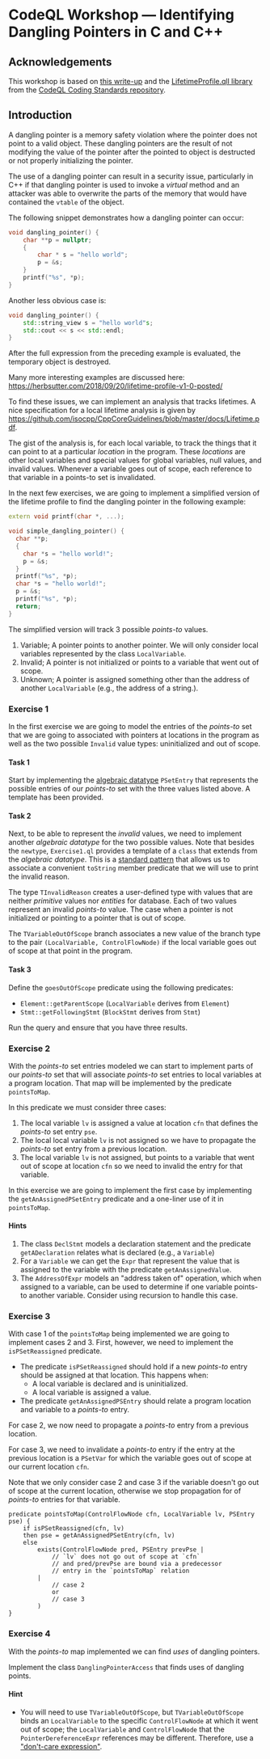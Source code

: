 # CodeQL Workshop — Identifying Dangling Pointers in C and C++

## Acknowledgements
This workshop is based on [this write-up](https://github.com/advanced-security/codeql-workshops-staging/blob/master/cpp/type-conversions-dangling-pointer/README.md) and the [LifetimeProfile.qll library](https://github.com/github/codeql-coding-standards/blob/main/cpp/common/src/codingstandards/cpp/lifetimes/lifetimeprofile/LifetimeProfile.qll) from the [CodeQL Coding Standards repository](https://github.com/github/codeql-coding-standards).

## Introduction
A dangling pointer is a memory safety violation where the pointer does not point to a valid object.
These dangling pointers are the result of not modifying the value of the pointer after the pointed to object is destructed or not properly initializing the pointer.

The use of a dangling pointer can result in a security issue, particularly in C++ if that dangling pointer is used to invoke a *virtual* method and an attacker was able to overwrite the parts of the memory that would have contained the `vtable` of the object.

The following snippet demonstrates how a dangling pointer can occur:

```cpp
void dangling_pointer() {
	char **p = nullptr;
	{
		char * s = "hello world";
		p = &s;
	}
	printf("%s", *p);
}
```

Another less obvious case is:

```cpp
void dangling_pointer() {
	std::string_view s = "hello world"s;
	std::cout << s << std::endl;
}
```

After the full expression from the preceding example is evaluated, the temporary object is destroyed.

Many more interesting examples are discussed here: https://herbsutter.com/2018/09/20/lifetime-profile-v1-0-posted/

To find these issues, we can implement an analysis that tracks lifetimes. A nice specification for a local lifetime analysis is given by https://github.com/isocpp/CppCoreGuidelines/blob/master/docs/Lifetime.pdf.

The gist of the analysis is, for each local variable, to track the things that it can point to at a particular _location_ in the program. These _locations_ are other local variables and special values for global variables, null values, and invalid values. Whenever a variable goes out of scope, each reference to that variable in a points-to set is invalidated.

In the next few exercises, we are going to implement a simplified version of the lifetime profile to find the dangling pointer in the following example:

```cpp
extern void printf(char *, ...);

void simple_dangling_pointer() {
  char **p;
  {
    char *s = "hello world!";
    p = &s;
  }
  printf("%s", *p);
  char *s = "hello world!";
  p = &s;
  printf("%s", *p);
  return;
}
```

The simplified version will track 3 possible *points-to* values.

1. Variable; A pointer points to another pointer. We will only consider local variables represented by the class `LocalVariable`.
2. Invalid; A pointer is not initialized or points to a variable that went out of scope.
3. Unknown; A pointer is assigned something other than the address of another `LocalVariable` (e.g., the address of a string.).

### Exercise 1

In the first exercise we are going to model the entries of the *points-to* set that we are going to associated with pointers at locations in the program as well as the two possible `Invalid` value types: uninitialized and out of scope. 

#### Task 1
Start by implementing the [algebraic datatype](https://codeql.github.com/docs/ql-language-reference/types/#algebraic-datatypes) `PSetEntry` that represents the possible entries of our *points-to* set with the three values listed above. A template has been provided.


#### Task 2
Next, to be able to represent the *invalid* values, we need to implement another *algebraic datatype* for the two possible values. Note that besides the `newtype`, `Exercise1.ql` provides a template of a `class` that extends from the *algebraic datatype*. This is a [standard pattern](https://codeql.github.com/docs/ql-language-reference/types/#standard-pattern-for-using-algebraic-datatypes) that allows us to associate a convenient `toString` member predicate that we will use to print the invalid reason.

The type `TInvalidReason` creates a user-defined type with values that are neither *primitive* values nor *entities* for database. Each of two values represent an invalid *points-to* value. The case when a pointer is not initialized or pointing to a pointer that is out of scope.

The `TVariableOutOfScope` branch associates a new value of the branch type to the pair `(LocalVariable, ControlFlowNode)` if the local variable goes out of scope at that point in the program. 

#### Task 3
Define the `goesOutOfScope` predicate using the following predicates:
* `Element::getParentScope` (`LocalVariable` derives from `Element`)
* `Stmt::getFollowingStmt` (`BlockStmt` derives from `Stmt`)

Run the query and ensure that you have three results.

### Exercise 2

With the *points-to* set entries modeled we can start to implement parts of our *points-to* set that will associate *points-to* set entries to local variables at a program location. That map will be implemented by the predicate `pointsToMap`.

In this predicate we must consider three cases:

1. The local variable `lv` is assigned a value at location `cfn` that defines the *points-to* set entry `pse`.
2. The local local variable `lv` is not assigned so we have to propagate the *points-to* set entry from a previous location.
3. The local variable `lv` is not assigned, but points to a variable that went out of scope at location `cfn` so we need to invalid the entry for that variable.

In this exercise we are going to implement the first case by implementing the `getAnAssignedPSetEntry` predicate and a one-liner use of it in `pointsToMap`.

#### Hints

1. The class `DeclStmt` models a declaration statement and the predicate `getADeclaration` relates what is declared (e.g., a `Variable`)
2. For a `Variable` we can get the `Expr` that represent the value that is assigned to the variable with the predicate `getAnAssignedValue`.
3. The `AddressOfExpr` models an "address taken of" operation, which when assigned to a variable, can be used to determine if one variable points-to another variable. Consider using recursion to handle this case.

### Exercise 3

With case 1 of the `pointsToMap` being implemented we are going to implement cases 2 and 3. First, however, we need to implement the `isPSetReassigned` predicate.

- The predicate `isPSetReassigned` should hold if a new *points-to* entry should be assigned at that location. This happens when:
	- A local variable is declared and is uninitialized.
	- A local variable is assigned a value.
- The predicate `getAnAssignedPSEntry` should relate a program location and variable to a *points-to* entry.

For case 2, we now need to propagate a *points-to* entry from a previous location. 

For case 3, we need to invalidate a *points-to* entry if the entry at the previous location is a `PSetVar` for which the variable goes out of scope at our current location `cfn`.

Note that we only consider case 2 and case 3 if the variable doesn't go out of scope at the current location, otherwise we stop propagation for of *points-to* entries for that variable.

```ql
predicate pointsToMap(ControlFlowNode cfn, LocalVariable lv, PSEntry pse) {
	if isPSetReassigned(cfn, lv)
	then pse = getAnAssignedPSetEntry(cfn, lv)
	else
		exists(ControlFlowNode pred, PSEntry prevPse |
            // `lv` does not go out of scope at `cfn`
            // and pred/prevPse are bound via a predecessor
            // entry in the `pointsToMap` relation
		|
			// case 2
			or
			// case 3
		)
}
```

### Exercise 4

With the *points-to* map implemented we can find *uses* of dangling pointers. 

Implement the class `DanglingPointerAccess` that finds uses of dangling points.

#### Hint
- You will need to use `TVariableOutOfScope`, but `TVariableOutOfScope` binds an `LocalVariable` to the specific `ControlFlowNode` at which it went out of scope; the `LocalVariable` and `ControlFlowNode` that the `PointerDereferenceExpr` references may be different. Therefore, use a ["don't-care expression"](https://codeql.github.com/docs/ql-language-reference/ql-language-specification/#don-t-care-expressions).